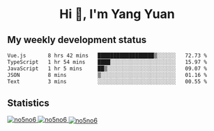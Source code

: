 <h1 align="center">Hi 👋, I'm Yang Yuan</h1>


## My weekly development status
<!--START_SECTION:waka-->

```txt
Vue.js       8 hrs 42 mins   ██████████████████▒░░░░░░   72.73 %
TypeScript   1 hr 54 mins    ████░░░░░░░░░░░░░░░░░░░░░   15.97 %
JavaScript   1 hr 5 mins     ██▒░░░░░░░░░░░░░░░░░░░░░░   09.07 %
JSON         8 mins          ▒░░░░░░░░░░░░░░░░░░░░░░░░   01.16 %
Text         3 mins          ░░░░░░░░░░░░░░░░░░░░░░░░░   00.55 %
```

<!--END_SECTION:waka-->

## Statistics
<a href="https://github.com/anuraghazra/github-readme-stats">
  <img src="https://github-readme-stats.vercel.app/api/top-langs/?username=no5no6&theme=dracula" alt="no5no6">
</a>
<a href="https://github.com/anuraghazra/github-readme-stats">
  <img src="https://github-readme-stats.vercel.app/api?username=no5no6&show_icons=true&theme=dracula&line_height=40" alt="no5no6">
</a>
<a href="https://github.com/anuraghazra/github-readme-stats">
  <img align="center" src="https://github-readme-streak-stats.herokuapp.com/?user=no5no6&theme=dracula" alt="no5no6" />
</a>